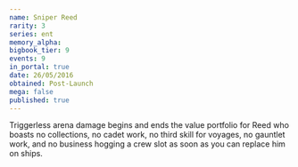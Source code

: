 ```yaml
---
name: Sniper Reed
rarity: 3
series: ent
memory_alpha:
bigbook_tier: 9
events: 9
in_portal: true
date: 26/05/2016
obtained: Post-Launch
mega: false
published: true
---
```


Triggerless arena damage begins and ends the value portfolio for Reed who boasts no collections, no cadet work, no third skill for voyages, no gauntlet work, and no business hogging a crew slot as soon as you can replace him on ships.
